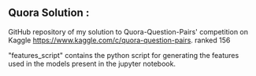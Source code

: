 ## Quora Solution :

GitHub repository of my solution to Quora-Question-Pairs' competition on Kaggle 
https://www.kaggle.com/c/quora-question-pairs.
ranked 156

"features_script" contains the python script for generating the features used in the models present in the jupyter notebook.